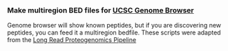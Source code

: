 ### Make multiregion BED files for [UCSC Genome Browser](https://genome.ucsc.edu/index.html)
Genome browser will show known peptides, but if you are discovering new peptides, you can feed it a multiregion bedfile. These scripts were adapted from the [Long Read Proteogenomics Pipeline](https://github.com/sheynkman-lab/Long-Read-Proteogenomics)
